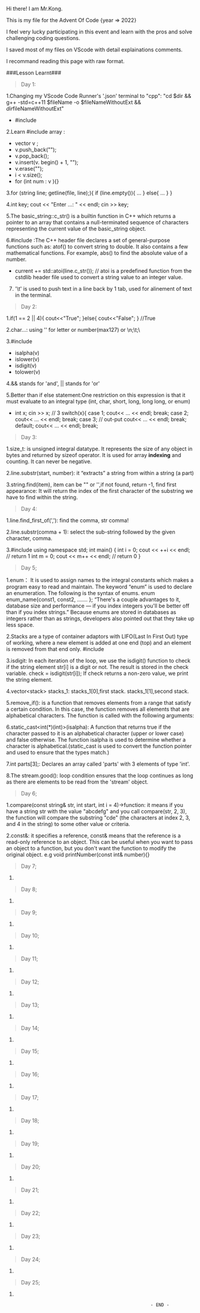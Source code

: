 Hi there! I am Mr.Kong.

This is my file for the Advent Of Code {year => 2022}

I feel very lucky participating in this event and learn with the pros and solve challenging coding questions.

I saved most of my files on VScode with detail explainations comments.

I recommand reading this page with raw format.

###Lesson Learnt###  

> Day 1:

1.Changing my VScode Code Runner's '.json' terminal to "cpp": "cd $dir && g++  -std=c++11 $fileName -o $fileNameWithoutExt && $dir$fileNameWithoutExt"
  - #include <vector>

2.Learn #include <vector> array : 
  - vector <string> v ;
  - v.push_back("");
  - v.pop_back();
  - v.insert(v. begin() + 1, "");
  - v.erase("");
  - i < v.size();
  - for (int num : v ){} 
  
3.for (string line; getline(file, line);){
    if (line.empty()){
      ...
    }
    else{
      ...
    }
  }
  
4.int key;
  cout << "Enter ...: " << endl;
  cin >> key;
  
5.The basic_string::c_str() is a builtin function in C++ which returns a pointer to an array that contains a null-terminated sequence of characters representing the current value of the basic_string object.
  
6.#include <cstdlib> :The C++ <cstdlib> header file declares a set of general-purpose functions such as: atof() to convert string to double. It also contains a few mathematical functions. For example, abs() to find the absolute value of a number.
  - current += std::atoi(line.c_str()); // atoi is a predefined function from the cstdlib header file used to convert a string value to an integer value.

7. '\t' is used to push text in a line back by 1 tab, used for alinement of text in the terminal.
    
> Day 2:

1.if(1 == 2 || 4){
cout<<"True";
}else{
cout<<"False";
}
//True

2.char...: using '' for letter or number(max127) or \n;\t;\\

3.#include <cctype>
  - isalpha(v)
  - islower(v)
  - isdigit(v)
  - tolower(v)
 
4.&& stands for 'and', || stands for 'or'

5.Better than if else statement:One restriction on this expression is that it must evaluate to an integral type (int, char, short, long, long long, or enum)
  - int x;
    cin >> x; // 3
    switch(x){
      case 1;
        cout<< ... << endl;
      break;
      case 2;
        cout<< ... << endl;
      break;
      case 3; // out-put
        cout<< ... << endl;
      break;
      default;
        cout<< ... << endl;
      break;

> Day 3:

1.size_t: is unsigned integral datatype. It represents the size of any object in bytes and returned by sizeof operator. It is used for array **indexing** and counting. It can never be negative.

2.line.substr(start, number): it “extracts” a string from within a string (a part)

3.string.find(item), item can be "" or '',if not found, return -1, find first appearance: It will return the index of the first character of the substring we have to find within the string.


> Day 4:

1.line.find_first_of(','): find the comma, str comma!

2.line.substr(comma + 1): select the sub-string followed by the given character, comma.

3.#include <iostream>
  using namespace std;
  int main() {
    int i = 0;
      cout << ++i << endl; // return 1
    int m = 0;
      cout << m++ << endl; // return 0
  }


> Day 5;

1.enum：
It is used to assign names to the integral constants which makes a program easy to read and maintain. The keyword “enum” is used to declare an enumeration. The following is the syntax of enums. enum enum_name{const1, const2, ....... };
“There's a couple advantages to it, database size and performance — if you index integers you'll be better off than if you index strings.” Because enums are stored in databases as integers rather than as strings, developers also pointed out that they take up less space.

2.Stacks are a type of container adaptors with LIFO(Last In First Out) type of working, where a new element is added at one end (top) and an element is removed from that end only. #include <stack>

3.isdigit: In each iteration of the loop, we use the isdigit() function to check if the string element str[i] is a digit or not. The result is stored in the check variable. check = isdigit(str[i]); If check returns a non-zero value, we print the string element.

4.vector<stack<char>> stacks_1: stacks_1[0],first stack. stacks_1[1],second stack.

5.remove_if(): is a function that removes elements from a range that satisfy a certain condition. In this case, the function removes all elements that are alphabetical characters. The function is called with the following arguments:

6.static_cast<int(*)(int)>(isalpha): A function that returns true if the character passed to it is an alphabetical character (upper or lower case) and false otherwise. The function isalpha is used to determine whether a character is alphabetical.(static_cast is used to convert the function pointer and used to ensure that the types match.)

7.int parts[3];: Declares an array called 'parts' with 3 elements of type 'int'.

8.The stream.good(): loop condition ensures that the loop continues as long as there are elements to be read from the 'stream' object.



> Day 6;

1.compare(const string& str, int start, int i = 4)->function: it means if you have a string str with the value "abcdefg" and you call compare(str, 2, 3), the function will compare the substring "cde" (the characters at index 2, 3, and 4 in the string) to some other value or criteria.

2.const&: it specifies a reference, const& means that the reference is a read-only reference to an object. This can be useful when you want to pass an object to a function, but you don't want the function to modify the original object. e.g void printNumber(const int& number){}


> Day 7;

1.


> Day 8;

1.


> Day 9;

1.


> Day 10;

1.


> Day 11;

1.


> Day 12;

1.


> Day 13;

1.


> Day 14;

1.


> Day 15;

1.


> Day 16;

1.


> Day 17;

1.


> Day 18;

1.


> Day 19;

1.


> Day 20;

1.


> Day 21;

1.


> Day 22;

1.


> Day 23;

1.


> Day 24;

1.


> Day 25;

1.


                                                          - END -
